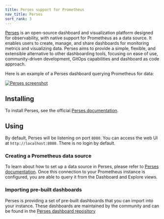 ```yaml
---
title: Perses support for Prometheus
nav_title: Perses
sort_rank: 3
---
```


[Perses](https://perses.dev) is an open-source dashboard and visualization platform designed for observability, with
native support for Prometheus as a data source.
It enables users to create, manage, and share dashboards for monitoring metrics and visualizing data.
Perses aims to provide a simple, flexible, and extensible alternative to other dashboarding tools, focusing on ease of
use, community-driven development, GitOps capabilities and dashboard as code approach.

Here is an example of a Perses dashboard querying Prometheus for data:

[![Perses screenshot](/assets/docs/perses_prometheus.png)](/assets/docs/perses_prometheus.png)

## Installing

To install Perses, see the official [Perses documentation](https://perses.dev/perses/docs/installation/in-a-container/).

## Using

By default, Perses will be listening on port `8080`. You can access the web UI at `http://localhost:8080`. There is no
login by default.

### Creating a Prometheus data source

To learn about how to set up a data source in Perses, please refer
to [Perses documentation](https://perses.dev/perses/docs/concepts/datasources).
Once this connection to your Prometheus instance is configured, you are able to query it from the Dashboard and Explore
views.

### Importing pre-built dashboards

Perses is providing a set of pre-built dashboards that you can import into your instance. These dashboards are
maintained by the community and can be found in
the [Perses dashboard repository](https://github.com/perses/community-dashboards)
